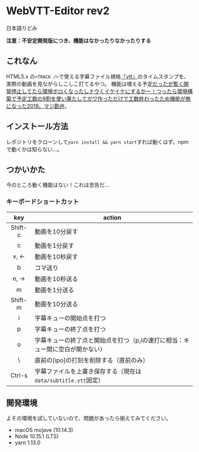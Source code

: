 # WebVTT-Editor rev2

日本語りどみ

**注意：不安定開発版につき、機能はなかったりなかったりする**

## これなん

HTML5.x の`<TRACK />`で使える字幕ファイル規格[「vtt」](https://www.w3.org/TR/webvtt1/)のタイムスタンプを、実際の動画を見ながらしこしこ打てるやつ。
機能は増える予定<ins>だったが暫く開発停止してたら環境ボロくなったしナウくイケイケにするかー！つったら環境構築で予定工数の9割を使い果たしてガワ作っただけで工数終わったため機能が無になった2019。マジ勘弁</ins>。

## インストール方法

レポジトリをクローンして`yarn install && yarn start`すれば動くはず。npmで動くかは知らない…。

## つかいかた

今のところ動く機能はない！これは忠告だ…

### キーボードショートカット

key | action
:---:|---
Shift-c | 動画を10分戻す
c | 動画を1分戻す
v, ← | 動画を10秒戻す
b | コマ送り
n, → | 動画を10秒送る
m | 動画を1分送る
Shift-m | 動画を10分送る
i | 字幕キューの開始点を打つ
p | 字幕キューの終了点を打つ
o | 字幕キューの終了点と開始点を打つ（p,iの連打に相当：キュー間に空白が開かない）
\ | 直前の[ipo]の打刻を削除する（直前のみ）
Ctrl-s | 字幕ファイルを上書き保存する（現在は`data/subtitle.vtt`固定）

## 開発環境

よその環境を試していないので、問題があったら揃えてみてください。

* macOS mojave (10.14.3)
* Node 10.15.1 (LTS)
* yarn 1.13.0

